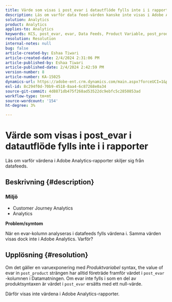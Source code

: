 ```yaml
---
title: Värde som visas i post_evar i datautflöde fylls inte i i rapporter
description: Läs om varför data feed-värden kanske inte visas i Adobe Analytics-rapporten.
solution: Analytics
product: Analytics
applies-to: Analytics
keywords: KCS, post_evar, evar, Data Feeds, Product Variable, post_product, Vales
resolution: Resolution
internal-notes: null
bug: false
article-created-by: Eshaa Tiwari
article-created-date: 2/4/2024 2:31:06 PM
article-published-by: Eshaa Tiwari
article-published-date: 2/4/2024 2:42:59 PM
version-number: 8
article-number: KA-15025
dynamics-url: https://adobe-ent.crm.dynamics.com/main.aspx?forceUCI=1&pagetype=entityrecord&etn=knowledgearticle&id=e1d92807-6ac3-ee11-9079-6045bd006295
exl-id: 8c294f0d-70b9-4518-8aa4-6c87268e0a34
source-git-commit: 4d8871db475f268ad53522dc9ebfc5c2850853ad
workflow-type: tm+mt
source-wordcount: '154'
ht-degree: 3%

---
```


# Värde som visas i post_evar i datautflöde fylls inte i i rapporter


Läs om varför värdena i Adobe Analytics-rapporter skiljer sig från datafeeds.

## Beskrivning {#description}


### <b>Miljö</b>

- Customer Journey Analytics
- Analytics 


<b>Problem/symtom</b>

När en evar-kolumn analyseras i datafeeds fylls värdena i. Samma värden visas dock inte i Adobe Analytics. Varför?






## Upplösning {#resolution}


Om det gäller en varuexponering med *Produktvariabel* syntax, the value of evar in `post_product` strängen har alltid företräde framför värdet i `post_evar` -kolumnen i Datamatningen. Om evar inte fylls i som en del av produktsyntaxen är värdet i `post_evar` ersätts med ett null-värde.

Därför visas inte värdena i Adobe Analytics-rapporter.
